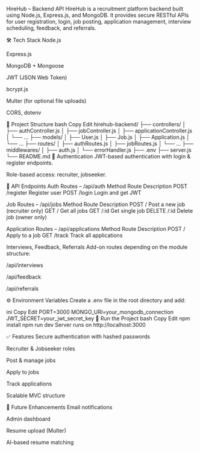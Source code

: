HireHub – Backend API
HireHub is a recruitment platform backend built using Node.js, Express.js, and MongoDB. It provides secure RESTful APIs for user registration, login, job posting, application management, interview scheduling, feedback, and referrals.

🛠 Tech Stack
Node.js

Express.js

MongoDB + Mongoose

JWT (JSON Web Token)

bcrypt.js

Multer (for optional file uploads)

CORS, dotenv

📁 Project Structure
bash
Copy
Edit
hirehub-backend/
├── controllers/
│   ├── authController.js
│   ├── jobController.js
│   ├── applicationController.js
│   └── ...
├── models/
│   ├── User.js
│   ├── Job.js
│   ├── Application.js
│   └── ...
├── routes/
│   ├── authRoutes.js
│   ├── jobRoutes.js
│   └── ...
├── middlewares/
│   ├── auth.js
│   └── errorHandler.js
├── .env
├── server.js
└── README.md
🔐 Authentication
JWT-based authentication with login & register endpoints.

Role-based access: recruiter, jobseeker.

📌 API Endpoints
Auth Routes – /api/auth
Method	Route	Description
POST	/register	Register user
POST	/login	Login and get JWT

Job Routes – /api/jobs
Method	Route	Description
POST	/	Post a new job (recruiter only)
GET	/	Get all jobs
GET	/:id	Get single job
DELETE	/:id	Delete job (owner only)

Application Routes – /api/applications
Method	Route	Description
POST	/	Apply to a job
GET	/track	Track all applications

Interviews, Feedback, Referrals
Add-on routes depending on the module structure:

/api/interviews

/api/feedback

/api/referrals

⚙️ Environment Variables
Create a .env file in the root directory and add:

ini
Copy
Edit
PORT=3000
MONGO_URI=your_mongodb_connection
JWT_SECRET=your_jwt_secret_key
🚀 Run the Project
bash
Copy
Edit
npm install
npm run dev
Server runs on http://localhost:3000

✅ Features
Secure authentication with hashed passwords

Recruiter & Jobseeker roles

Post & manage jobs

Apply to jobs

Track applications

Scalable MVC structure

📌 Future Enhancements
Email notifications

Admin dashboard

Resume upload (Multer)

AI-based resume matching
